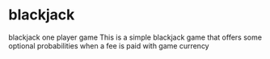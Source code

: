 # blackjack
 blackjack one player game
This is a simple blackjack game that offers some optional probabilities when a fee is paid with game currency
